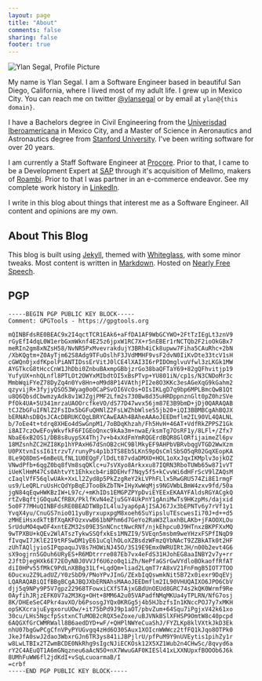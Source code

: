 ```yaml
---
layout: page
title: "About"
comments: false
sharing: false
footer: true
---
```


![Ylan Segal, Profile Picture](/assets/images/YlanSegal_profile.jpg)

My name is Ylan Segal. I am a Software Engineer based in beautiful San Diego, California, where I lived most of my adult life. I grew up in Mexico City. You can reach me on twitter [@ylansegal][twitter] or by email at `ylan@{this domain}`.

I have a Bachelors degree in Civil Engineering from the [Univerisdad Iberoamericana][uia] in Mexico City, and a Master of Science in Aeronautics and Astronautics degree from [Stanford University][stanford]. I've been writing software for over 20 years.

I am currently a Staff Software Engineer at [Procore][procore]. Prior to that, I came to be a Development Expert at [SAP][sap] through it's acquisition of Mellmo, makers of [Roambi][roambi]. Prior to that I was partner in an e-commerce endeavor. See my complete work history in [LinkedIn][linkedin].

I write in this blog about things that interest me as a Software Engineer. All content and opinions are my own.

## About This Blog

This blog is built using [Jekyll][jekyll], themed with [Whiteglass][whiteglass], with some minor tweaks. Most content is written in [Markdown][markdown]. Hosted on [Nearly Free Speech][nfs].

[uia]: https://ibero.mx/licenciaturas/licenciatura-en-ingenier-civil
[stanford]: https://aa.stanford.edu/
[procore]: https://www.procore.com/
[linkedin]: https://www.linkedin.com/in/ylansegal/
[sap]: https://www.sap.com/
[roambi]: https://www.sap.com/products/roambi.html
[jekyll]: https://jekyllrb.com/
[whiteglass]: https://github.com/yous/whiteglass
[markdown]: http://daringfireball.net/projects/markdown/
[nfs]: https://www.nearlyfreespeech.net/
[twitter]: https://twitter.com/ylansegal

## PGP

```
-----BEGIN PGP PUBLIC KEY BLOCK-----
Comment: GPGTools - https://gpgtools.org

mQINBFdsRE0BEAC9x2I4qctTCR1EAk6+aFfDA1AF9WbGCYWO+2FtTzIEgLt3znV9
rGyEfI4dqL0W1erbGxmWknf4E25z6jpxW1RC7X+r5nEBEr1rNCTQb2F2ioOkGBx7
meRIn2gm8xNZsH58/NvNR5PxMvevrakdujY3BRh4iCk8upww7Fiha5CAuRhc+2bN
/XbKQgtm+Z0AyTjm62S8Adg9TFuOslhF3JVdMMHF9vsF2dvN0IiKvDte33tcV1sH
cGWQn0jxdfKpolPiANTIDssErVitJ0lCE4lXAI3I6rPIDOmglvuVfwl3zLKGk1MW
AYGTkcG8tHccCnW1JhDbi0ZnbuBAxmpGBbjzrGo38baQFTaY69+82gQFhvitjp19
YufyUX+nhQLnfl8PTLOt2OWYxMIbdtOI5xBsPTvp+YU801iN/cp1s/N3CNDoMr3c
MmbWqiFYeZ78DyZq4n0Yv8Hn+oM9d8P14VAthjPI2e8O3KKc3esAGeXqG9kGahm2
qzyvijR+3fyjyQSO53Wyag0o0CaPSvOI6VcOs+OIsIKLgD7q9bp6MPLBmcQwB1Qt
u8Q6QbsdCbwmzyAdk8v1WJZgjPMF2Lfm2s730Bw8d35uHRDppnznGlt0pZ0hzSVe
PfOk4UA+5U341mrzaUAOOrcfkeVO/dS77D47wvx56jm87E3B9bmD+jDj0QARAQAB
tCJZbGFuIFNlZ2FsIDx5bGFuQHNlZ2FsLWZhbWlseS5jb20+iQI3BBMBCgAhBQJX
bERNAhsDBQsJCAcDBRUKCQgLBRYCAwEAAh4BAheAAAoJEEDmflm2IL90VL4QALNL
b/7oEe4t+tdrq8XHEo4dSwGnpM1/7oBDqKhzah/Fh5HvH+46AT+VdfRkZPPSZ1Gk
i8AI7czOwEFoyWkvfkF6FIGEoQnxc9kAa3m+nwaE/ksmTg7OsRF1y/8LFl+/Zfx7
NbaE6xB2OS1/DB8s8uypSX4Thj7v+b4xXdFmYmRQGErdBQR8GlORfijaimeZl6pv
18MZsnhZC2HZI8Kp1hYPAxH67dSnOB2cHC9BlMkyEF9AHPbVBRvbqgVTGD2WwXzm
U0PXtvnIssI61trzvT/runyPs4p1b3TS8Eb5LKnS9pQsCmlSbSO5qR02GqXEopKA
8Le9Q8DmS+6mBeULfNL1U0EQgF/lDdLt87vdaDMXO+HOL1oXxJqxIKMplv3ojkOZ
VNwdPfb+6qgZ0bq8fVm8sqQKlc+u7sVXyo8Arkxxu87IQRN3RboTUWb65w871vVT
iUeKlHmM47Cs0AhtvYt1Ehkxcb4riBDEHvf7Nqy5f5+kCvvWi6dHFrScV9lZAQsM
cIaqlVfF56qlwUAk+XxLl2Zyd8p5PkZzgReY2kLVPhFLlx5RwGRU574Zi8E1rmgF
us9/LeQRLruUsHcQdYpBqEJTooBkZbTN+IHyXwWqMjs9NGVWbLBmW4zxv9fd/50a
jgN84qEqwHWKBzIW+L97c/+mKhIDs1EMGPZPYpDviEYEExEKAAYFAldsRGYACgkQ
rtZvBqftjGOquACfRBX/PklfKvN4eZju5GY4UkPnY1gAniMwTs9HKzpMs/dajxid
5o0F77MHuQINBFdsRE0BEADTW8pIL4luJyap6pAjISAJ67Jx3bEPNTv6y7rVf1y1
YvqX4yu/CnuGS7nio011yuByrxupxpgM8xoeh6SuYipsluTEscwesIi70J+d++d5
zMHEiHsxdkTtBfXqAKFOzxvwB61bNPhm6d7GeYo2RaW3ZlaxhBLAKb+jFAOOXLOu
SrUduMO4qwOF4xntEZM32s09E3SnNCnctNwcRNf/njkEhpcu0J9HTnxzBKPFXxMQ
9wTPXBU+kQEv2WlATszTykwSSQfxkEs1MNZI9/5VEqn5msbm9weYHzxFSPfINqD9
fIvqwI7JKlE2I9tRFSwDM1yE61uCqlhOLoXZBsdzWFmzQYbNAcT9ZZBkATk0t2HF
zUhTAQljyioSIPqpaquJV8s7HOWiNJ45O/3S19E9Emx0WRUIRtJH/n00b2evt4G6
sX9ogjrn5GOuh6URyES+R6MDtrrre087Eb7vx4eFdS31HJohEG8aaINBY2v7y+rr
2JftDjegHXk6E72EOyNBJ0VVJf6U6zo0q1iZh/NePfaGSrGwVYdloBOkaoffRfAT
diI0HPv55fMkC9PdLnXBBg31Lf+LqdQm+liad2LqmT7rA8xV21FnFmgB5IOT7TOO
6Ducxu2Z9LadUZ/Y0zSbD9/PNoYPvJInG/ZExbIqQswmkNit5B72x0iexr9DqEVj
LQARAQABiQIfBBgBCgAJBQJXbERNAhsMAAoJEEDmflm2IL90VHUQAIXO6JPO6CbV
djj5q9NPy9P5V7gpz22968TFowxiCXfSTAjxGBdUnOEUd8GRC74s2kQK0Wrmf9Re
0AyfihJRjzEFK0V7a2M3Kg+OHt+8MM6A2u05VAPadfNMqMKUa4yTPLRN/NfG7osj
8K/DHEeSeC4Pkr4avXO/b6PsosgJYQx0KRGg5j4b5HJbzfsIn1KNccPOJ7y7xMKH
opSKXcrajuEygxoruUOw/+it75bPd9J9p1aOT/pbvZum+64Squ7iPgjxV42k61xo
30cu/LHs5NgcfpSstxnCTuMOB2cRQX5eZoxe/uBJVNkBSlXFHSP9OmtW8c40pcpd
6AQGXfGrCWMRWall8B6aedDYD+wF/+QHPlNWYeCuaShJ/FYZLKp8klVXtkJkD3Ek
nhU07bgGwPCgCfnVPyPYUGvgq4zHd6O30SAux1XOIcnWWWcz2tfFQ1kJqo8OTPk0
JkeJfA0swJ2dao3WbxrGJn6TR3ys841iJBPjlrU/pfPuM9Y9nUVEytis1pihZy1r
w8LwLTBIx2TZwmBCDE0NkRhg9sIgcNJiECKOsk12X5XZ1Wub2n4CHwSc/8qvyd6a
rY2C4AEuQT1A6mGNqzneu6aAcN5O+nX7WwuGAF0KIESl41xLXXNUpxfBOOOb6J6k
8UMhFuWW6fl2jdKdI+vSqLcuoarmaB/I
=crbf
-----END PGP PUBLIC KEY BLOCK-----
```
